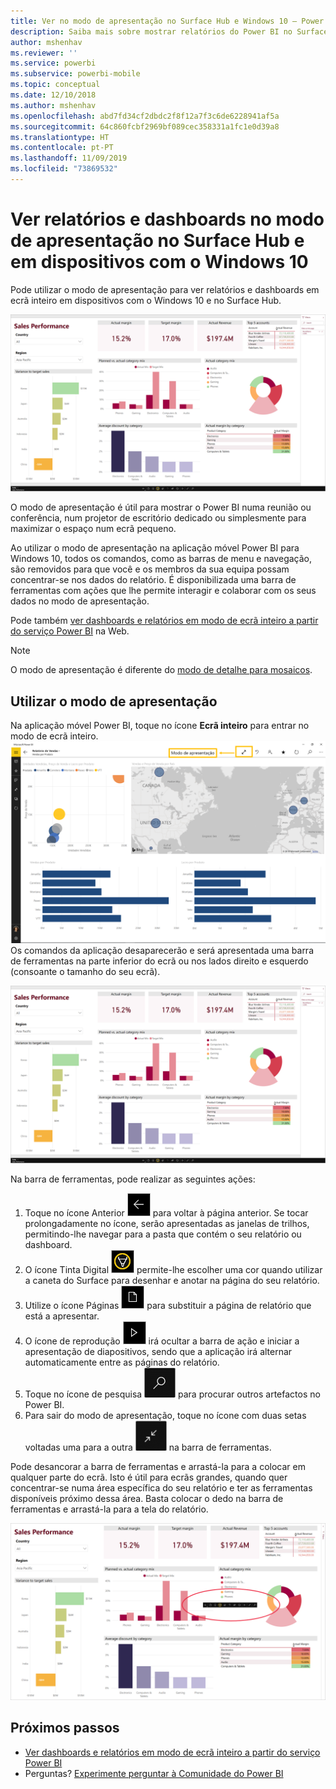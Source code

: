 ```yaml
---
title: Ver no modo de apresentação no Surface Hub e Windows 10 – Power BI
description: Saiba mais sobre mostrar relatórios do Power BI no Surface Hub e mostrar dashboards, relatórios e mosaicos do Power BI em ecrã inteiro, em dispositivos Windows 10.
author: mshenhav
ms.reviewer: ''
ms.service: powerbi
ms.subservice: powerbi-mobile
ms.topic: conceptual
ms.date: 12/10/2018
ms.author: mshenhav
ms.openlocfilehash: abd7fd34cf2dbdc2f8f12a7f3c6de6228941af5a
ms.sourcegitcommit: 64c860fcbf2969bf089cec358331a1fc1e0d39a8
ms.translationtype: HT
ms.contentlocale: pt-PT
ms.lasthandoff: 11/09/2019
ms.locfileid: "73869532"
---
```

# <a name="view-reports-and-dashboards-in-presentation-mode-on-surface-hub-and-windows-10-devices"></a>Ver relatórios e dashboards no modo de apresentação no Surface Hub e em dispositivos com o Windows 10
Pode utilizar o modo de apresentação para ver relatórios e dashboards em ecrã inteiro em dispositivos com o Windows 10 e no Surface Hub. 

![Relatório em modo de ecrã inteiro](./media/mobile-windows-10-app-presentation-mode/power-bi-presentation-mode-2.png)

O modo de apresentação é útil para mostrar o Power BI numa reunião ou conferência, num projetor de escritório dedicado ou simplesmente para maximizar o espaço num ecrã pequeno. 

Ao utilizar o modo de apresentação na aplicação móvel Power BI para Windows 10, todos os comandos, como as barras de menu e navegação, são removidos para que você e os membros da sua equipa possam concentrar-se nos dados do relatório. É disponibilizada uma barra de ferramentas com ações que lhe permite interagir e colaborar com os seus dados no modo de apresentação.

Pode também [ver dashboards e relatórios em modo de ecrã inteiro a partir do serviço Power BI](../end-user-focus.md) na Web.

> [!NOTE]
> O modo de apresentação é diferente do [modo de detalhe para mosaicos](mobile-tiles-in-the-mobile-apps.md).
> 
> 

## <a name="use-presentation-mode"></a>Utilizar o modo de apresentação
Na aplicação móvel Power BI, toque no ícone **Ecrã inteiro** para entrar no modo de ecrã inteiro.
![Ícone de ecrã inteiro](././media/mobile-windows-10-app-presentation-mode/power-bi-full-screen-icon.png) Os comandos da aplicação desaparecerão e será apresentada uma barra de ferramentas na parte inferior do ecrã ou nos lados direito e esquerdo (consoante o tamanho do seu ecrã).

![Relatório em modo de ecrã inteiro com barras de ferramentas laterais](./media/mobile-windows-10-app-presentation-mode/power-bi-presentation-mode-2.png)

Na barra de ferramentas, pode realizar as seguintes ações:

1. Toque no ícone Anterior ![Ícone Anterior](./media/mobile-windows-10-app-presentation-mode/power-bi-windows-10-presentation-back-icon.png) para voltar à página anterior. Se tocar prolongadamente no ícone, serão apresentadas as janelas de trilhos, permitindo-lhe navegar para a pasta que contém o seu relatório ou dashboard.
2. O ícone Tinta Digital ![ícone Tinta Digital](./media/mobile-windows-10-app-presentation-mode/power-bi-windows-10-presentation-ink-icon.png) permite-lhe escolher uma cor quando utilizar a caneta do Surface para desenhar e anotar na página do seu relatório. 
3. Utilize o ícone Páginas ![ícone de paginação](./media/mobile-windows-10-app-presentation-mode/power-bi-windows-10-presentation-pages-icon.png) para substituir a página de relatório que está a apresentar.
4. O ícone de reprodução  ![O ícone de reprodução](./media/mobile-windows-10-app-presentation-mode/power-bi-windows-10-presentation-play-icon.png) irá ocultar a barra de ação e iniciar a apresentação de diapositivos, sendo que a aplicação irá alternar automaticamente entre as páginas do relatório. 
5. Toque no ícone de pesquisa ![Ícone de pesquisa](./media/mobile-windows-10-app-presentation-mode/power-bi-windows-10-presentation-search-icon.png) para procurar outros artefactos no Power BI.
6. Para sair do modo de apresentação, toque no ícone com duas setas voltadas uma para a outra ![Sair do modo de ecrã inteiro](./media/mobile-windows-10-app-presentation-mode/power-bi-windows-10-exit-full-screen-icon.png) na barra de ferramentas.

Pode desancorar a barra de ferramentas e arrastá-la para a colocar em qualquer parte do ecrã. Isto é útil para ecrãs grandes, quando quer concentrar-se numa área específica do seu relatório e ter as ferramentas disponíveis próximo dessa área. Basta colocar o dedo na barra de ferramentas e arrastá-la para a tela do relatório.

![Relatório no modo de apresentação e a barra de ferramentas desancorada](./media/mobile-windows-10-app-presentation-mode/power-bi-windows-10-presentation-drag-toolbar-2.png)


## <a name="next-steps"></a>Próximos passos
* [Ver dashboards e relatórios em modo de ecrã inteiro a partir do serviço Power BI](../end-user-focus.md)
* Perguntas? [Experimente perguntar à Comunidade do Power BI](https://community.powerbi.com/)

